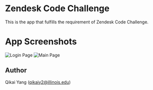 # Zendesk Code Challenge

This is the app that fulfills the requirement of Zendesk Code Challenge. 

# App Screenshots
![Login Page](./img/login.png)
![Main Page](./img/main.png)

## Author
Qikai Yang (qikaiy2@illinois.edu)

## 